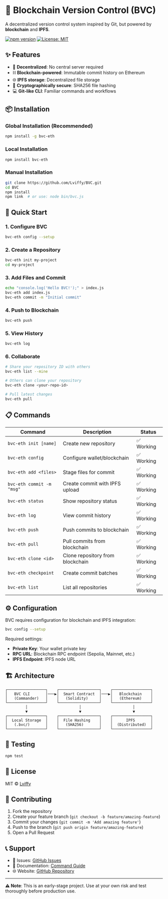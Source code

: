 # 🔗 Blockchain Version Control (BVC)

A decentralized version control system inspired by Git, but powered by **blockchain** and **IPFS**.

[![npm version](https://badge.fury.io/js/bvc.svg)](https://badge.fury.io/js/bvc)
[![License: MIT](https://img.shields.io/badge/License-MIT-yellow.svg)](https://opensource.org/licenses/MIT)

## ✨ Features

- 🚀 **Decentralized**: No central server required
- ⛓️ **Blockchain-powered**: Immutable commit history on Ethereum
- 🌐 **IPFS storage**: Decentralized file storage
- 🔐 **Cryptographically secure**: SHA256 file hashing
- 💻 **Git-like CLI**: Familiar commands and workflows

## 📦 Installation

### Global Installation (Recommended)
```bash
npm install -g bvc-eth
```

### Local Installation
```bash
npm install bvc-eth
```

### Manual Installation
```bash
git clone https://github.com/Lviffy/BVC.git
cd BVC
npm install
npm link  # or use: node bin/bvc.js
```

## 🚀 Quick Start

### 1. Configure BVC
```bash
bvc-eth config --setup
```

### 2. Create a Repository
```bash
bvc-eth init my-project
cd my-project
```

### 3. Add Files and Commit
```bash
echo "console.log('Hello BVC!');" > index.js
bvc-eth add index.js
bvc-eth commit -m "Initial commit"
```

### 4. Push to Blockchain
```bash
bvc-eth push
```

### 5. View History
```bash
bvc-eth log
```

### 6. Collaborate
```bash
# Share your repository ID with others
bvc-eth list --mine

# Others can clone your repository
bvc-eth clone <your-repo-id>

# Pull latest changes
bvc-eth pull
```

## 📋 Commands

| Command | Description | Status |
|---------|-------------|---------|
| `bvc-eth init [name]` | Create new repository | ✅ Working |
| `bvc-eth config` | Configure wallet/blockchain | ✅ Working |
| `bvc-eth add <files>` | Stage files for commit | ✅ Working |
| `bvc-eth commit -m "msg"` | Create commit with IPFS upload | ✅ Working |
| `bvc-eth status` | Show repository status | ✅ Working |
| `bvc-eth log` | View commit history | ✅ Working |
| `bvc-eth push` | Push commits to blockchain | ✅ Working |
| `bvc-eth pull` | Pull commits from blockchain | ✅ Working |
| `bvc-eth clone <id>` | Clone repository from blockchain | ✅ Working |
| `bvc-eth checkpoint` | Create commit batches | ✅ Working |
| `bvc-eth list` | List all repositories | ✅ Working |

## ⚙️ Configuration

BVC requires configuration for blockchain and IPFS integration:

```bash
bvc config --setup
```

Required settings:
- **Private Key**: Your wallet private key
- **RPC URL**: Blockchain RPC endpoint (Sepolia, Mainnet, etc.)
- **IPFS Endpoint**: IPFS node URL

## 🏗️ Architecture

```
┌─────────────────┐    ┌──────────────────┐    ┌─────────────────┐
│   BVC CLI       │───▶│  Smart Contract  │───▶│   Blockchain    │
│   (Commander)   │    │   (Solidity)     │    │   (Ethereum)    │
└─────────────────┘    └──────────────────┘    └─────────────────┘
         │                       │                       │
         ▼                       ▼                       ▼
┌─────────────────┐    ┌──────────────────┐    ┌─────────────────┐
│  Local Storage  │    │  File Hashing    │    │      IPFS       │
│   (.bvc/)       │    │   (SHA256)       │    │  (Distributed)  │
└─────────────────┘    └──────────────────┘    └─────────────────┘
```

## 🧪 Testing

```bash
npm test
```

## 📜 License

MIT © [Lviffy](https://github.com/Lviffy)

## 🤝 Contributing

1. Fork the repository
2. Create your feature branch (`git checkout -b feature/amazing-feature`)
3. Commit your changes (`git commit -m 'Add amazing feature'`)
4. Push to the branch (`git push origin feature/amazing-feature`)
5. Open a Pull Request

## 📞 Support

- 📧 Issues: [GitHub Issues](https://github.com/Lviffy/BVC/issues)
- 📖 Documentation: [Command Guide](./BVC_COMMAND_GUIDE.md)
- 🌐 Website: [GitHub Repository](https://github.com/Lviffy/BVC)

---

**⚠️ Note**: This is an early-stage project. Use at your own risk and test thoroughly before production use.

